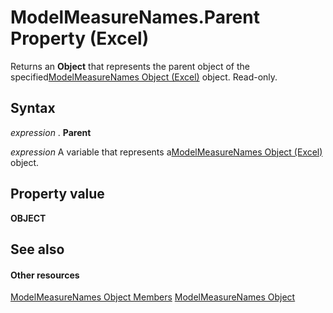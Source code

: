 
# ModelMeasureNames.Parent Property (Excel)

Returns an  **Object** that represents the parent object of the specified[ModelMeasureNames Object (Excel)](a4675c29-6c0d-a2fa-3428-280296f4cb59.md) object. Read-only.


## Syntax

 _expression_ . **Parent**

 _expression_ A variable that represents a[ModelMeasureNames Object (Excel)](a4675c29-6c0d-a2fa-3428-280296f4cb59.md) object.


## Property value

 **OBJECT**


## See also


#### Other resources


[ModelMeasureNames Object Members](afe6837c-ee65-0c99-b77e-8c1219272bda.md)
[ModelMeasureNames Object](a4675c29-6c0d-a2fa-3428-280296f4cb59.md)
